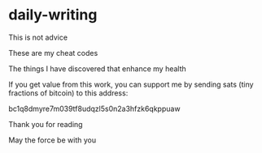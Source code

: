 # daily-writing

This is not advice

These are my cheat codes

The things I have discovered that enhance my health

If you get value from this work, you can support me by sending sats (tiny fractions of bitcoin) to this address:

bc1q8dmyre7m039tf8udqzl5s0n2a3hfzk6qkppuaw

Thank you for reading

May the force be with you
